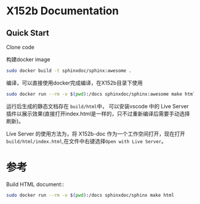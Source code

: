 # X152b Documentation

## Quick Start
Clone code 

构建docker image
```bash
sudo docker build -t sphinxdoc/sphinx:awesome . 
```

编译，可以直接使用docker完成编译，在X152b目录下使用
```bash
sudo docker run --rm -v $(pwd):/docs sphinxdoc/sphinx:awesome make html
```
运行后生成的静态文档存在 `build/html`中， 可以安装vscode 中的 Live Server 插件以展示效果(直接打开index.html是一样的，只不过重新编译后需要手动选择刷新)。

Live Server 的使用方法为，将 X152b-doc 作为一个工作空间打开，现在打开 `build/html/index.html`,在文件中右键选择`Open with Live Server`。



# 参考

Build HTML document::
```bash
sudo docker run --rm -v $(pwd):/docs sphinxdoc/sphinx make html
```